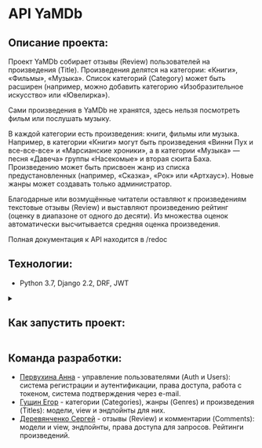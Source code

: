 # API YaMDb
## Описание проекта:

Проект YaMDb собирает отзывы (Review) пользователей на произведения (Title). 
Произведения делятся на категории: «Книги», «Фильмы», «Музыка». 
Список категорий (Category) может быть расширен (например, можно добавить 
категорию «Изобразительное искусство» или «Ювелирка»).

Сами произведения в YaMDb не хранятся, здесь нельзя посмотреть фильм 
или послушать музыку.

В каждой категории есть произведения: книги, фильмы или музыка. Например, 
в категории «Книги» могут быть произведения «Винни Пух и все-все-все» 
и «Марсианские хроники», а в категории «Музыка» — песня «Давеча» группы 
«Насекомые» и вторая сюита Баха. Произведению может быть присвоен жанр из 
списка предустановленных (например, «Сказка», «Рок» или «Артхаус»). 
Новые жанры может создавать только администратор.

Благодарные или возмущённые читатели оставляют к произведениям текстовые 
отзывы (Review) и выставляют произведению рейтинг (оценку в диапазоне от 
одного до десяти). Из множества оценок автоматически высчитывается 
средняя оценка произведения.

Полная документация к API находится в /redoc

## Технологии:
- Python 3.7, Django 2.2, DRF, JWT

<details>
<summary><h2>Как запустить проект:</h2></summary>

### *Клонировать репозиторий:*
```
git clone https://github.com/UnRainbow/api_yamdb.git
```

### *Cоздать и активировать виртуальное окружение:*
```
python3 -m venv venv
source venv/Scripts/activate
```

### *Установить зависимости из файла requirements.txt:*
```
python3 -m pip install --upgrade pip
pip install -r requirements.txt
```

### *Выполнить миграции:*
```
python3 manage.py makemigrations
python3 manage.py migrate
```

### *Запустить проект:*
```
python3 manage.py runserver
```

## База данных:

В репозитории в директории /api_yamdb/static/data, подготовлены несколько 
файлов в формате csv с контентом для ресурсов 
Users, Titles, Categories, Genres, Review и Comments.

### ***Для загрузки данных, получаемых вместе с проектом:***

### *Установите библиотеку pandas*
```
pip install pandas
```

### *Запустите management-команду, добавляющую данные в БД через Django ORM*
```
python3 manage.py import_csv
```
</details>

## Команда разработки:
- [Первухина Анна](https://github.com/pervukhina-anna) - управление пользователями (Auth и Users): система регистрации и аутентификации, права доступа, работа с токеном, система подтверждения через e-mail.
- [Гущин Егор](https://github.com/EgorGushin) - категории (Categories), жанры (Genres) и произведения (Titles): модели, view и эндпойнты для них.
- [Деревянченко Сергей](https://github.com/Sergey-Derevyanchenko) - отзывы (Review) и комментарии (Comments): модели и view, эндпойнты, права доступа для запросов. Рейтинги произведений.
